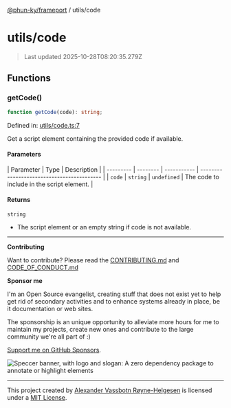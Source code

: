 [@phun-ky/frameport](../README.md) / utils/code

# utils/code

> Last updated 2025-10-28T08:20:35.279Z

## Functions

### getCode()

```ts
function getCode(code): string;
```

Defined in: [utils/code.ts:7](https://github.com/phun-ky/frameport/blob/main/src/utils/code.ts#L7)

Get a script element containing the provided code if available.

#### Parameters

| Parameter | Type     | Description |
| --------- | -------- | ----------- | ------------------------------------------ |
| `code`    | `string` | `undefined` | The code to include in the script element. |

#### Returns

`string`

- The script element or an empty string if code is not available.

---

**Contributing**

Want to contribute? Please read the [CONTRIBUTING.md](https://github.com/phun-ky/frameport/blob/main/CONTRIBUTING.md) and [CODE_OF_CONDUCT.md](https://github.com/phun-ky/frameport/blob/main/CODE_OF_CONDUCT.md)

**Sponsor me**

I'm an Open Source evangelist, creating stuff that does not exist yet to help get rid of secondary activities and to enhance systems already in place, be it documentation or web sites.

The sponsorship is an unique opportunity to alleviate more hours for me to maintain my projects, create new ones and contribute to the large community we're all part of :)

[Support me on GitHub Sponsors](https://github.com/sponsors/phun-ky).

![Speccer banner, with logo and slogan: A zero dependency package to annotate or highlight elements](https://github.com/phun-ky/frameport/blob/main/public/frameport-banner.png?raw=true)

---

This project created by [Alexander Vassbotn Røyne-Helgesen](http://phun-ky.net) is licensed under a [MIT License](https://choosealicense.com/licenses/mit/).

